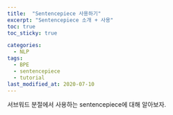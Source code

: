 ```yaml
---
title:  "Sentencepiece 사용하기"
excerpt: "Sentencepiece 소개 + 사용"
toc: true
toc_sticky: true

categories:
  - NLP
tags:
  - BPE
  - sentencepiece
  - tutorial
last_modified_at: 2020-07-10
---
```


서브워드 분절에서 사용하는 sentencepiece에 대해 알아보자.